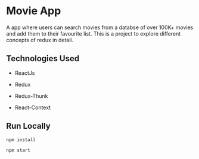 # Movie App

A app where users can search movies from a databse of over 100K+ movies and add them to their favourite list. This is a project to explore different concepts of redux in detail.


## Technologies Used

* ReactJs

* Redux

* Redux-Thunk

* React-Context


## Run Locally

`npm install`

`npm start`
